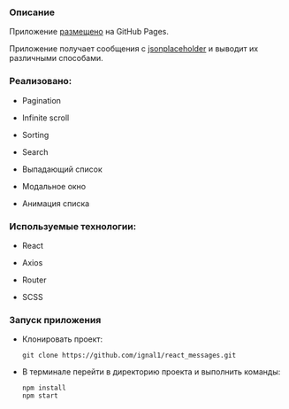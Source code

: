 ### Описание
Приложение [размещено](https://ignal1.github.io/react_messages) на GitHub Pages.

Приложение получает сообщения с [jsonplaceholder](https://jsonplaceholder.typicode.com/posts) и выводит их различными способами.

### Реализовано:

- Pagination

- Infinite scroll

- Sorting

- Search

- Выпадающий список

- Модальное окно

- Анимация списка

### Используемые технологии:

- React

- Axios

- Router

- SCSS

### Запуск приложения
- Клонировать проект:

    ```
    git clone https://github.com/ignal1/react_messages.git
    ```
- В терминале перейти в директорию проекта и выполнить команды:
    ```
    npm install
    npm start
    ```